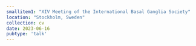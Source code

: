 ```yaml
---
smallitem1: "XIV Meeting of the International Basal Ganglia Society"
location: "Stockholm, Sweden"
collection: cv
date: 2023-06-16
pubtype: 'talk'
---
```

